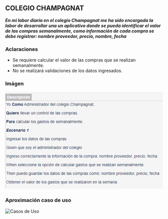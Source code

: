 ## COLEGIO CHAMPAGNAT
***En mi labor diaria en el colegio Champagnat me ha sido encargada la labor de desarrollar una un aplicativo donde se pueda identificar el valor de las compras semanalmente, como información de cada compra se debe registrar: nombre proveedor, precio, nombre, fecha***
### Aclaraciones
- Se requiere calcular el valor de las compras que se realizan semanalmente.
- No se realizará validaciones de los datos ingresados.
### Imágen
![Historia de usuario](https://github.com/joanlero/estructuradatos-2.io/blob/f0adcf5b9f4f988aa15d32d3a2dc8c3a92e6dc27/imagen.PNG)

### Aproximación caso de uso
![Casos de Uso]([https://github.com/joanlero/estructuradatos-2.io/blob/648ee472852ae47d31886013f6e1b6f2cf4460a3/Casos%20de%20usos.PNG](https://github.com/joanlero/estructuradatos-2.io/blob/fda1515f5710a9bf8e7006df2d93d2eb9cec8057/Casos%20de%20usos.PNG))



